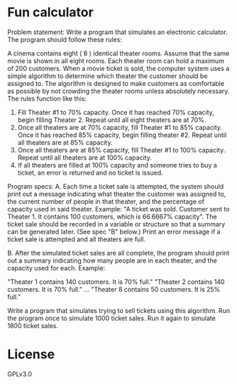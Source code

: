 # Fun calculator  
  
Problem statement: Write a program that simulates an electronic calculator. The program should follow these rules:  
  
A cinema contains eight ( 8 ) identical theater rooms. Assume that the same movie is shown in all eight rooms. Each theater room can hold a maximum of 200 customers.  When a movie ticket is sold, the computer system uses a simple algorithm to determine which theater the customer should be assigned to.  The algorithm is designed to make customers as comfortable as possible by not crowding the theater rooms unless absolutely necessary.  The rules function like this:

1. Fill Theater #1 to 70% capacity.  Once it has reached 70% capacity, begin filling Theater 2. Repeat until all eight theaters are at 70%.
2.  Once all theaters are at 70% capacity, fill Theater #1 to 85% capacity.  Once it has reached 85% capacity, begin filling theater #2.  Repeat until all theaters are at 85% capacity.
3.  Once all theaters are at 85% capacity, fill Theater #1 to 100% capacity.  Repeat until all theaters are at 100% capacity.
4.  If all theaters are filled at 100% capacity and someone tries to buy a ticket, an error is returned and no ticket is issued.

Program specs:
A.  Each time a ticket sale is attempted, the system should print out a message indicating what theater the customer was assigned to, the current number of people in that theater, and the percentage of capacity used in said theater.  Example:  "A ticket was sold.  Customer sent to Theater 1.  It contains 100 customers, which is 66.6667% capacity".  The ticket sale should be recorded in a variable or structure so that a summary can be generated later.  (See spec "B" below.)  Print an error message if a ticket sale is attempted and all theaters are full.

B.  After the simulated ticket sales are all complete, the program should print out a summary indicating how many people are in each theater, and the capacity used for each.  Example:

"Theater 1 contains 140 customers.  It is 70% full."
"Theater 2 contains 140 customers.  It is 70% full."
...
"Theater 8 contains 50 customers.  It is 25% full.” 

Write a program that simulates trying to sell tickets using this algorithm.  Run the program once to simulate 1000 ticket sales.  Run it again to simulate  1800 ticket sales.
  
# License  
  
GPLv3.0
